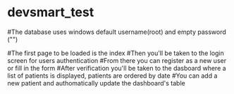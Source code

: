 # devsmart_test

#The database uses windows default username(root) and empty password ("")

#The first page to be loaded is the index
#Then you'll be taken to the login screen for users authentication
#From there you can register as a new user or fill in the form
#After verification you'll be taken to the dasboard where a list of patients is displayed, patients are ordered by date
#You can add a new patient and authomatically update the dashboard's table

